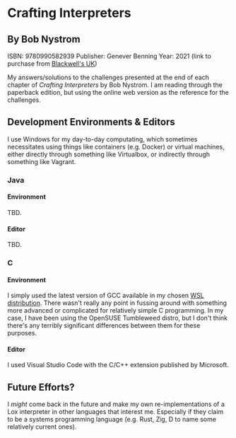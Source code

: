 # Crafting Interpreters

## By Bob Nystrom

ISBN:  9780990582939
Publisher:  Genever Benning
Year:  2021
(link to purchase from [Blackwell's UK](https://blackwells.co.uk/bookshop/product/9780990582939))

My answers/solutions to the challenges presented at the end of each chapter of *Crafting Interpreters* by Bob Nystrom.  I am reading through the paperback edition, but using the online web version as the reference for the challenges.

## Development Environments & Editors

I use Windows for my day-to-day computating, which sometimes necessitates using things like containers (e.g. Docker) or virtual machines, either directly through something like Virtualbox, or indirectly through something like Vagrant.

### Java

#### Environment

TBD.

#### Editor

TBD.

### C

#### Environment

I simply used the latest version of GCC available in my chosen [WSL distribution](https://learn.microsoft.com/en-nz/windows/wsl/about).  There wasn't really any point in fussing around with something more advanced or complicated for relatively simple C programming.  In my case, I have been using the OpenSUSE Tumbleweed distro, but I don't think there's any terribly significant differences between them for these purposes.

#### Editor

I used Visual Studio Code with the C/C++ extension published by Microsoft.

## Future Efforts?

I *might* come back in the future and make my own re-implementations of a Lox interpreter in other languages that interest me.  Especially if they claim to be a systems programming language (e.g. Rust, Zig, D to name some relatively current ones).
